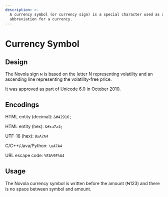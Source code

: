 ```yaml
---
description: >-
  A currency symbol (or currency sign) is a special character used as an
  abbreviation for a currency.
---
```


# Currency Symbol

## Design

The Novola sign `Ꞥ` is based on the letter N representing volatility and an ascending line representing the volatility-free price.&#x20;

It was approved as part of Unicode 6.0 in October 2010.

## Encodings

HTML entity (decimal): `&#42916;`

HTML entity (hex): `&#xa7a4;`

UTF-16 (hex): `0xA7A4`

C/C++/Java/Python: `\uA7A4`

URL escape code: `%EA%9E%A4`

## Usage

The Novola currency symbol is written before the amount (Ꞥ123) and there is no space between symbol and amount.

